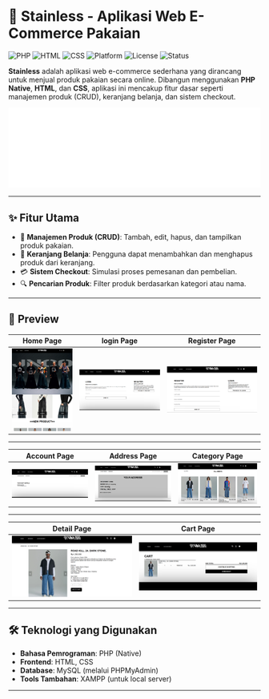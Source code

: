 # 🧥 Stainless - Aplikasi Web E-Commerce Pakaian

![PHP](https://img.shields.io/badge/PHP-777BB4?style=flat-square&logo=php&logoColor=white)
![HTML](https://img.shields.io/badge/HTML5-E34F26?style=flat-square&logo=html5&logoColor=white)
![CSS](https://img.shields.io/badge/CSS3-1572B6?style=flat-square&logo=css3&logoColor=white)
![Platform](https://img.shields.io/badge/Platform-Web-blue)
![License](https://img.shields.io/badge/License-MIT-blueviolet)
![Status](https://img.shields.io/badge/Status-Active-brightgreen)

**Stainless** adalah aplikasi web e-commerce sederhana yang dirancang untuk menjual produk pakaian secara online. Dibangun menggunakan **PHP Native**, **HTML**, dan **CSS**, aplikasi ini mencakup fitur dasar seperti manajemen produk (CRUD), keranjang belanja, dan sistem checkout.

![Logo Stainless](https://github.com/IndraMuh/stainless/blob/main/gambar/logo.png?raw=true)

---

## ✨ Fitur Utama

- 👕 **Manajemen Produk (CRUD)**: Tambah, edit, hapus, dan tampilkan produk pakaian.
- 🛒 **Keranjang Belanja**: Pengguna dapat menambahkan dan menghapus produk dari keranjang.
- 💳 **Sistem Checkout**: Simulasi proses pemesanan dan pembelian.
- 🔍 **Pencarian Produk**: Filter produk berdasarkan kategori atau nama.

---

## 📸 Preview

| Home Page | login Page | Register Page |
|--------------|------------|-------------|
| ![chat](https://github.com/IndraMuh/stainless/blob/main/gambar/preview1.png?raw=true) | ![input](https://github.com/IndraMuh/stainless/blob/main/gambar/preview2.png?raw=true) | ![ai](https://github.com/IndraMuh/stainless/blob/main/gambar/preview3.png?raw=true) |

---

| Account Page | Address Page | Category Page |
|--------------|------------|-------------|
| ![chat](https://github.com/IndraMuh/stainless/blob/main/gambar/preview4.png?raw=true) | ![input](https://github.com/IndraMuh/stainless/blob/main/gambar/preview5.png?raw=true) | ![ai](https://github.com/IndraMuh/stainless/blob/main/gambar/preview6.png?raw=true) |

---

| Detail Page | Cart Page |
|--------------|------------|
| ![chat](https://github.com/IndraMuh/stainless/blob/main/gambar/preview7.png?raw=true) | ![input](https://github.com/IndraMuh/stainless/blob/main/gambar/preview8.png?raw=true) |

---

## 🛠️ Teknologi yang Digunakan

- **Bahasa Pemrograman**: PHP (Native)
- **Frontend**: HTML, CSS
- **Database**: MySQL (melalui PHPMyAdmin)
- **Tools Tambahan**: XAMPP (untuk local server)

---
